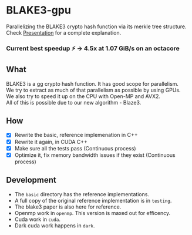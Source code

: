 # BLAKE3-gpu
Parallelizing the BLAKE3 crypto hash function via its merkle tree structure.  
Check [Presentation](./final-presentation.pdf) for a complete explanation.

### Current best speedup :zap: -> 4.5x at 1.07 GiB/s on an octacore

## What
BLAKE3 is a gg crypto hash function. It has good scope for parallelism.  
We try to extract as much of that parallelism as possible by using GPUs.  
We also try to speed it up on the CPU with Open-MP and AVX2.  
All of this is possible due to our new algorithm - Blaze3.

## How 
- [x] Rewrite the basic, reference implemenation in C++
- [x] Rewrite it again, in CUDA C++
- [x] Make sure all the tests pass (Continuous process)
- [x] Optimize it, fix memory bandwidth issues if they exist (Continuous process)

## Development
- The `basic` directory has the reference implementations.
- A full copy of the original reference implementation is in `testing`.
- The blake3 paper is also here for reference.  
- Openmp work in `openmp`. This version is maxed out for efficency.
- Cuda work in `cuda`.
- Dark cuda work happens in `dark`.
